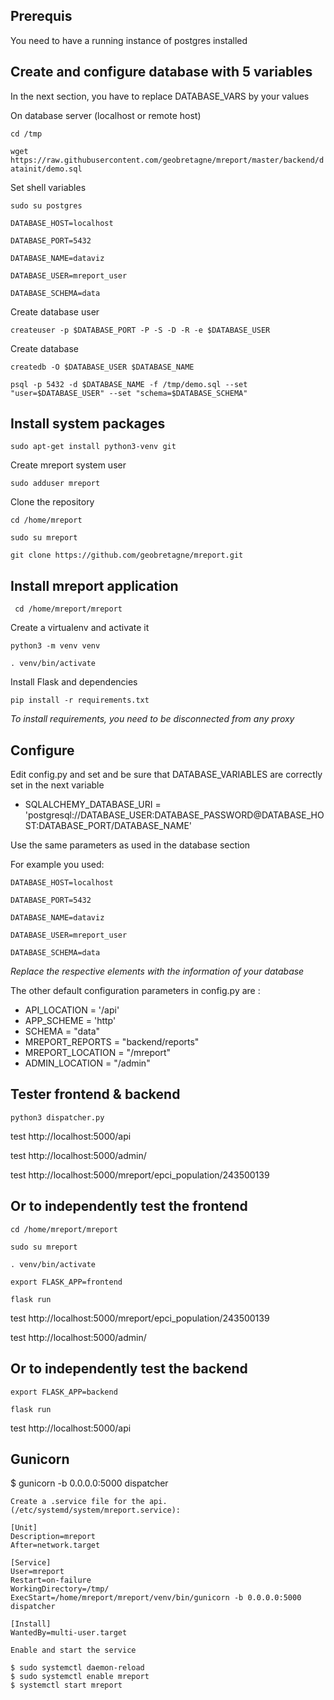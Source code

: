 Prerequis
----------

You need to have a running instance of postgres installed

  
Create and configure database with 5 variables
----------------------------------------------

In the next section, you have to replace DATABASE_VARS by your values

On database server (localhost or remote host)

``cd /tmp``

``wget https://raw.githubusercontent.com/geobretagne/mreport/master/backend/datainit/demo.sql``

Set shell variables

 ``sudo su postgres``

 ``DATABASE_HOST=localhost``

 ``DATABASE_PORT=5432``

 ``DATABASE_NAME=dataviz``

 ``DATABASE_USER=mreport_user``

 ``DATABASE_SCHEMA=data``

Create database user

 ``createuser -p $DATABASE_PORT -P -S -D -R -e $DATABASE_USER``

Create database

 ``createdb -O $DATABASE_USER $DATABASE_NAME``

 ``psql -p 5432 -d $DATABASE_NAME -f /tmp/demo.sql --set "user=$DATABASE_USER" --set "schema=$DATABASE_SCHEMA"``


Install system packages
-----------------------

``sudo apt-get install python3-venv git``

Create mreport system user

  ``sudo adduser mreport``

Clone the repository

  ``cd /home/mreport``

  ``sudo su mreport``

  ``git clone https://github.com/geobretagne/mreport.git``


Install mreport application
---------------------------

`` cd /home/mreport/mreport``

Create a virtualenv and activate it

  ``python3 -m venv venv``

  ``. venv/bin/activate``

Install Flask and dependencies

  ``pip install -r requirements.txt``

*To install requirements, you need to be disconnected from any proxy*


Configure
---------

Edit config.py and set and be sure that DATABASE_VARIABLES are correctly set in the next variable

  * SQLALCHEMY_DATABASE_URI = 'postgresql://DATABASE_USER:DATABASE_PASSWORD@DATABASE_HOST:DATABASE_PORT/DATABASE_NAME'

Use the same parameters as used in the database section

For example you used:

 ``DATABASE_HOST=localhost``

 ``DATABASE_PORT=5432``

 ``DATABASE_NAME=dataviz``

 ``DATABASE_USER=mreport_user``

 ``DATABASE_SCHEMA=data``

  *Replace the respective elements with the information of your database*

  The other default configuration parameters in config.py are :

  * API_LOCATION = '/api'
  * APP_SCHEME = 'http'
  * SCHEMA = "data"
  * MREPORT_REPORTS = "backend/reports"
  * MREPORT_LOCATION = "/mreport"
  * ADMIN_LOCATION = "/admin"


Tester frontend & backend
--------------------------

  ``python3 dispatcher.py``

  test http://localhost:5000/api

  test http://localhost:5000/admin/

  test http://localhost:5000/mreport/epci_population/243500139


Or to independently test the frontend
--------------

 ``cd /home/mreport/mreport``
 
 ``sudo su mreport``
 
 ``. venv/bin/activate`` 

  ``export FLASK_APP=frontend``

  ``flask run``

  test http://localhost:5000/mreport/epci_population/243500139

  test http://localhost:5000/admin/


Or to independently test the backend
--------------

  ``export FLASK_APP=backend``

  ``flask run``

  test http://localhost:5000/api



Gunicorn
--------

  $ gunicorn -b 0.0.0.0:5000 dispatcher

 ```Create a .service file for the api. (/etc/systemd/system/mreport.service):```

```
[Unit]
Description=mreport
After=network.target

[Service]
User=mreport
Restart=on-failure
WorkingDirectory=/tmp/
ExecStart=/home/mreport/mreport/venv/bin/gunicorn -b 0.0.0.0:5000 dispatcher

[Install]
WantedBy=multi-user.target
```


```Enable and start the service```

    $ sudo systemctl daemon-reload
    $ sudo systemctl enable mreport
    $ systemctl start mreport
